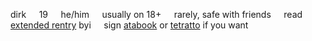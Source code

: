 dirk⠀⠀19⠀⠀he/him⠀⠀usually on 18+⠀⠀rarely, safe with friends⠀⠀read [extended rentry](https://rentry.co/heartprince) byi⠀⠀sign [atabook](https://princeofheart.atabook.org) or [tetratto](https://tetratto.com/@princeofheart) if you want
